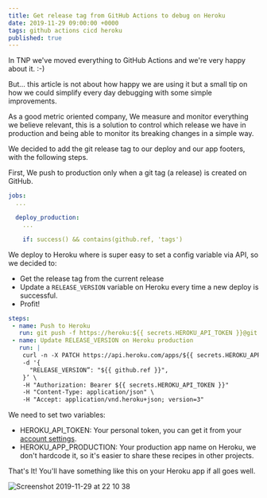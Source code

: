 ```yaml
---
title: Get release tag from GitHub Actions to debug on Heroku
date: 2019-11-29 09:00:00 +0000
tags: github actions cicd heroku
published: true
---
```


In TNP we've moved everything to GitHub Actions and we're very happy about it. :-)

But... this article is not about how happy we are using it but a small tip on how we could simplify every day debugging with some simple improvements.

As a good metric oriented company, We measure and monitor everything we believe relevant, this is a solution to control which release we have in production and being able to monitor its breaking changes in a simple way.

We decided to add the git release tag to our deploy and our app footers, with the following steps.

First, We push to production only when a git tag (a release) is created on GitHub.

```yaml
jobs:
  ...

  deploy_production:
    ...

    if: success() && contains(github.ref, 'tags')
```

We deploy to Heroku where is super easy to set a config variable via API, so we decided to:

- Get the release tag from the current release
- Update a `RELEASE_VERSION` variable on Heroku every time a new deploy is successful.
- Profit!

```yaml
steps:
 - name: Push to Heroku
   run: git push -f https://heroku:${{ secrets.HEROKU_API_TOKEN }}@git.heroku.com/${{ secrets.HEROKU_APP_PRODUCTION }}.git origin/master:master
 - name: Update RELEASE_VERSION on Heroku production
   run: |
    curl -n -X PATCH https://api.heroku.com/apps/${{ secrets.HEROKU_APP_PRODUCTION }}/config-vars \
    -d '{
      "RELEASE_VERSION”: "${{ github.ref }}",
    }’ \
    -H "Authorization: Bearer ${{ secrets.HEROKU_API_TOKEN }}"
    -H "Content-Type: application/json" \
    -H "Accept: application/vnd.heroku+json; version=3"
```

We need to set two variables:

- HEROKU_API_TOKEN: Your personal token, you can get it from your [account settings](https://dashboard.heroku.com/account).
- HEROKU_APP_PRODUCTION: Your production app name on Heroku, we don't hardcode it, so it's easier to share these recipes in other projects.

That's It! You'll have something like this on your Heroku app if all goes well.

![Screenshot 2019-11-29 at 22 10 38](https://user-images.githubusercontent.com/488556/69890303-37c27600-12f5-11ea-9280-6a89fa3b74c4.png)

